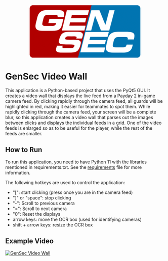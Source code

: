 <div style="text-align: center;">
    <img src="assets/GenSec.png" alt="Logo" width="350"/>
</div>

GenSec Video Wall
====================
This application is a Python-based project that uses the PyQt5 GUI. It creates a video wall that displays the live feed from a Payday 2 in-game camera feed. By clicking rapidly through the camera feed, all guards will be highlighted in red, making it easier for teammates to spot them. While rapidly clicking through the camera feed, your screen will be a complete blur, so this application creates a video wall that parses out the images between clicks and displays the individual feeds in a grid. One of the video feeds is enlarged so as to be useful for the player, while the rest of the feeds are smaller.

How to Run
----------
To run this application, you need to have Python 11 with the libraries mentioned in requirements.txt. See the [requirements](#requirements.txt) file for more information.

The following hotkeys are used to control the application:
- "[": start clicking (press once you are in the camera feed)
- "]" or "space": stop clicking
- "-": Scroll to previous camera
- "=": Scroll to next camera
- "0": Reset the displays
- arrow keys: move the OCR box (used for identifying cameras)
- shift + arrow keys: resize the OCR box

Example Video
-------------
[![GenSec Video Wall](https://img.youtube.com/vi/VOMTxYovzzY/0.jpg)](https://youtu.be/VOMTxYovzzY)